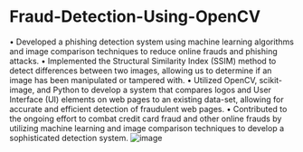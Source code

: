 # Fraud-Detection-Using-OpenCV
•	Developed a phishing detection system using machine learning algorithms and image comparison techniques to reduce online frauds and phishing attacks. 
•	Implemented the Structural Similarity Index (SSIM) method to detect differences between two images, allowing us to determine if an image has been manipulated or tampered with. 
•	Utilized OpenCV, scikit-image, and Python to develop a system that compares logos and User Interface (UI) elements on web pages to an existing data-set, allowing for accurate and efficient detection of fraudulent web pages. 
•	Contributed to the ongoing effort to combat credit card fraud and other online frauds by utilizing machine learning and image comparison techniques to develop a sophisticated detection system.
![image](https://user-images.githubusercontent.com/98079530/221389507-dd3777d4-8496-4502-b82b-2a9d54d6bda8.png)
